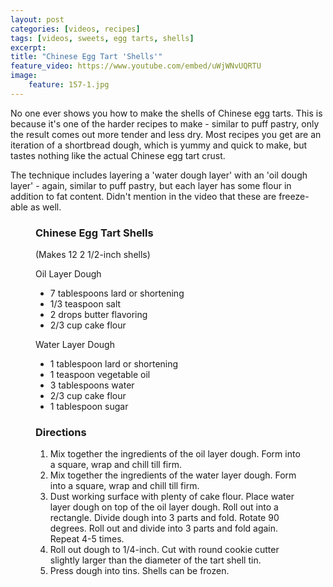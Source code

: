 ```yaml
---
layout: post
categories: [videos, recipes]
tags: [videos, sweets, egg tarts, shells]
excerpt: 
title: "Chinese Egg Tart 'Shells'"
feature_video: https://www.youtube.com/embed/uWjWNvUQRTU
image:
    feature: 157-1.jpg
---
```


No one ever shows you how to make the shells of Chinese egg tarts.  This is because it's one of the harder recipes to make - similar to puff pastry, only the result comes out more tender and less dry.  Most recipes you get are an iteration of a shortbread dough, which is yummy and quick to make, but tastes nothing like the actual Chinese egg tart crust.

The technique includes layering a 'water dough layer' with an 'oil dough layer' - again, similar to puff pastry, but each layer has some flour in addition to fat content. Didn't mention in the video that these are freeze-able as well. 

<figure class="ingredients" markdown="1">

### Chinese Egg Tart Shells 
(Makes 12  2 1/2-inch shells) 

Oil Layer Dough

- 7 tablespoons lard or shortening
- 1/3 teaspoon salt
- 2 drops butter flavoring
- 2/3 cup cake flour

Water Layer Dough 

- 1 tablespoon lard or shortening
- 1 teaspoon vegetable oil
- 3 tablespoons water
- 2/3 cup cake flour
- 1 tablespoon sugar

</figure>
<figure class="directions" markdown="1">

### Directions

1. Mix together the ingredients of the oil layer dough.  Form into a square, wrap and chill till firm.
2. Mix together the ingredients of the water layer dough.  Form into a square, wrap and chill till firm.
3. Dust working surface with plenty of cake flour.  Place water layer dough on top of the oil layer dough.  Roll out into a rectangle.  Divide dough into 3 parts and fold.  Rotate 90 degrees.  Roll out and divide into 3 parts and fold again.  Repeat 4-5 times.
4. Roll out dough to 1/4-inch.  Cut with round cookie cutter slightly larger than the diameter of the tart shell tin.
5. Press dough into tins.  Shells can be frozen.

</figure>

